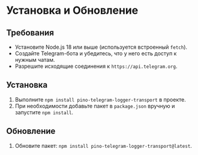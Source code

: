 ﻿# Установка и Обновление

## Требования
- Установите Node.js 18 или выше (используется встроенный `fetch`).
- Создайте Telegram-бота и убедитесь, что у него есть доступ к нужным чатам.
- Разрешите исходящие соединения к `https://api.telegram.org`.

## Установка
1. Выполните `npm install pino-telegram-logger-transport` в проекте.
2. При необходимости добавьте пакет в `package.json` вручную и запустите `npm install`.

## Обновление
1. Обновите пакет: `npm install pino-telegram-logger-transport@latest`.
